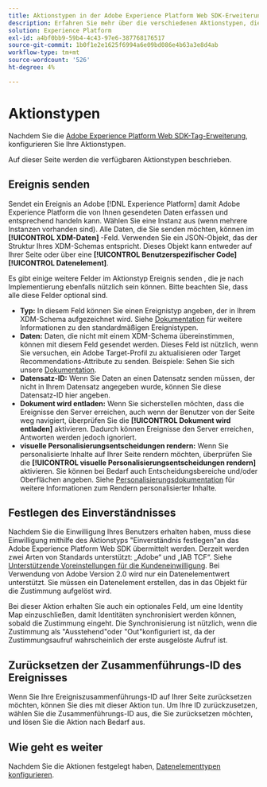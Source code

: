 ```yaml
---
title: Aktionstypen in der Adobe Experience Platform Web SDK-Erweiterung
description: Erfahren Sie mehr über die verschiedenen Aktionstypen, die von der Adobe Experience Platform Web SDK-Tag-Erweiterung bereitgestellt werden.
solution: Experience Platform
exl-id: a4bf0bb9-59b4-4c43-97e6-387768176517
source-git-commit: 1b0f1e2e1625f6994a6e09bd086e4b63a3e8d4ab
workflow-type: tm+mt
source-wordcount: '526'
ht-degree: 4%

---
```


# Aktionstypen

Nachdem Sie die [Adobe Experience Platform Web SDK-Tag-Erweiterung](web-sdk-extension-configuration.md), konfigurieren Sie Ihre Aktionstypen.

Auf dieser Seite werden die verfügbaren Aktionstypen beschrieben.


## Ereignis senden

Sendet ein Ereignis an Adobe [!DNL Experience Platform] damit Adobe Experience Platform die von Ihnen gesendeten Daten erfassen und entsprechend handeln kann. Wählen Sie eine Instanz aus (wenn mehrere Instanzen vorhanden sind). Alle Daten, die Sie senden möchten, können im **[!UICONTROL XDM-Daten]** -Feld. Verwenden Sie ein JSON-Objekt, das der Struktur Ihres XDM-Schemas entspricht. Dieses Objekt kann entweder auf Ihrer Seite oder über eine **[!UICONTROL Benutzerspezifischer Code]** **[!UICONTROL Datenelement]**.

Es gibt einige weitere Felder im Aktionstyp Ereignis senden , die je nach Implementierung ebenfalls nützlich sein können. Bitte beachten Sie, dass alle diese Felder optional sind.

- **Typ:** In diesem Feld können Sie einen Ereignistyp angeben, der in Ihrem XDM-Schema aufgezeichnet wird. Siehe [Dokumentation](https://experienceleague.adobe.com/docs/experience-platform/edge/fundamentals/tracking-events.html?lang=en#using-the-sendbeacon-api) für weitere Informationen zu den standardmäßigen Ereignistypen.
- **Daten:** Daten, die nicht mit einem XDM-Schema übereinstimmen, können mit diesem Feld gesendet werden. Dieses Feld ist nützlich, wenn Sie versuchen, ein Adobe Target-Profil zu aktualisieren oder Target Recommendations-Attribute zu senden. Beispiele: Sehen Sie sich unsere [Dokumentation](https://experienceleague.adobe.com/docs/experience-platform/edge/fundamentals/tracking-events.html?lang=en).<!--- **Merge ID:** If you would like to specify a merge ID for your event, you can do so in this field. Please note that the solutions downstream are not able to merge your event data at this time. -->
- **Datensatz-ID:** Wenn Sie Daten an einen Datensatz senden müssen, der nicht in Ihrem Datensatz angegeben wurde, können Sie diese Datensatz-ID hier angeben.
- **Dokument wird entladen:** Wenn Sie sicherstellen möchten, dass die Ereignisse den Server erreichen, auch wenn der Benutzer von der Seite weg navigiert, überprüfen Sie die **[!UICONTROL Dokument wird entladen]** aktivieren. Dadurch können Ereignisse den Server erreichen, Antworten werden jedoch ignoriert.
- **visuelle Personalisierungsentscheidungen rendern:** Wenn Sie personalisierte Inhalte auf Ihrer Seite rendern möchten, überprüfen Sie die **[!UICONTROL visuelle Personalisierungsentscheidungen rendern]** aktivieren. Sie können bei Bedarf auch Entscheidungsbereiche und/oder Oberflächen angeben. Siehe [Personalisierungsdokumentation](../personalization/rendering-personalization-content.md#automatically-rendering-content) für weitere Informationen zum Rendern personalisierter Inhalte.

## Festlegen des Einverständnisses

Nachdem Sie die Einwilligung Ihres Benutzers erhalten haben, muss diese Einwilligung mithilfe des Aktionstyps &quot;Einverständnis festlegen&quot;an das Adobe Experience Platform Web SDK übermittelt werden. Derzeit werden zwei Arten von Standards unterstützt: „Adobe“ und „IAB TCF“. Siehe [Unterstützende Voreinstellungen für die Kundeneinwilligung](../consent/supporting-consent.md). Bei Verwendung von Adobe Version 2.0 wird nur ein Datenelementwert unterstützt. Sie müssen ein Datenelement erstellen, das in das Objekt für die Zustimmung aufgelöst wird.

Bei dieser Aktion erhalten Sie auch ein optionales Feld, um eine Identity Map einzuschließen, damit Identitäten synchronisiert werden können, sobald die Zustimmung eingeht. Die Synchronisierung ist nützlich, wenn die Zustimmung als &quot;Ausstehend&quot;oder &quot;Out&quot;konfiguriert ist, da der Zustimmungsaufruf wahrscheinlich der erste ausgelöste Aufruf ist.

## Zurücksetzen der Zusammenführungs-ID des Ereignisses

Wenn Sie Ihre Ereigniszusammenführungs-ID auf Ihrer Seite zurücksetzen möchten, können Sie dies mit dieser Aktion tun. Um Ihre ID zurückzusetzen, wählen Sie die Zusammenführungs-ID aus, die Sie zurücksetzen möchten, und lösen Sie die Aktion nach Bedarf aus.

## Wie geht es weiter

Nachdem Sie die Aktionen festgelegt haben, [Datenelementtypen konfigurieren](data-element-types.md).
